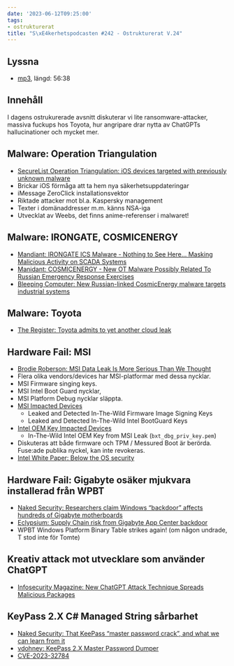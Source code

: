 ```yaml
---
date: '2023-06-12T09:25:00'
tags:
- ostrukturerat
title: "S\xE4kerhetspodcasten #242 - Ostrukturerat V.24"
---
```

## Lyssna
* [mp3](https://traffic.libsyn.com/secure/sakerhetspodcasten/2023-06-07_Sakerhetspodcasten_Ostrukt.mp3?dest-id=117848), längd: 56:38

## Innehåll
I dagens ostrukurerade avsnitt diskuterar vi lite ransomware-attacker, massiva fuckups
hos Toyota, hur angripare drar nytta av ChatGPTs hallucinationer och mycket mer.

## Malware: Operation Triangulation

* [SecureList Operation Triangulation: iOS devices targeted with previously unknown malware](https://securelist.com/operation-triangulation/109842/)
* Brickar iOS förmåga att ta hem nya säkerhetsuppdateringar
* iMessage ZeroClick installationsvektor
* Riktade attacker mot bl.a. Kaspersky management
* Texter i domänaddresser m.m. känns NSA-iga
* Utvecklat av Weebs, det finns anime-referenser i malwaret!

## Malware: IRONGATE, COSMICENERGY

* [Mandiant: IRONGATE ICS Malware - Nothing to See Here... Masking Malicious Activity on SCADA Systems](https://www.mandiant.com/resources/blog/irongate-ics-malware)
* [Manidant: COSMICENERGY - New OT Malware Possibly Related To Russian Emergency Response Exercises](https://www.mandiant.com/resources/blog/cosmicenergy-ot-malware-russian-response)
* [Bleeping Computer: New Russian-linked CosmicEnergy malware targets industrial systems](https://www.bleepingcomputer.com/news/security/new-russian-linked-cosmicenergy-malware-targets-industrial-systems/)

## Malware: Toyota

* [The Register: Toyota admits to yet another cloud leak](https://www.theregister.com/2023/06/05/security_in_brief/)

## Hardware Fail: MSI

* [Brodie Roberson: MSI Data Leak Is More Serious Than We Thought](https://www.youtube.com/watch?v=--5onBKyaUY)
* Flera olika vendors/devices har MSI-platformar med dessa nycklar.
* MSI Firmware singing keys.
* MSI Intel Boot Guard nycklar,
* MSI Platform Debug nycklar släppta.
* [MSI Impacted Devices](https://github.com/binarly-io/SupplyChainAttacks/blob/main/MSI/MsiImpactedDevices.md)
  * Leaked and Detected In-The-Wild Firmware Image Signing Keys
  * Leaked and Detected In-The-Wild Intel BootGuard Keys
* [Intel OEM Key Impacted Devices](https://github.com/binarly-io/SupplyChainAttacks/blob/main/MSI/IntelOemKeyImpactedDevices.md)
  * In-The-Wild Intel OEM Key from MSI Leak (`bxt_dbg_priv_key.pem`)
* Diskuteras att både firmware och TPM / Messured Boot är berörda. Fuse:ade publika nyckel, kan inte revokeras.
* [Intel White Paper: Below the OS security](https://www.intel.com/content/dam/www/central-libraries/us/en/documents/below-the-os-security-white-paper.pdf)

## Hardware Fail: Gigabyte osäker mjukvara installerad från WPBT

* [Naked Security: Researchers claim Windows “backdoor” affects hundreds of Gigabyte motherboards](https://nakedsecurity.sophos.com/2023/06/02/researchers-claim-windows-backdoor-affects-hundreds-of-gigabyte-motherboards/)
* [Eclypsium: Supply Chain risk from Gigabyte App Center backdoor](https://eclypsium.com/blog/supply-chain-risk-from-gigabyte-app-center-backdoor/)
* WPBT Windows Platform Binary Table strikes again! (om någon undrade, T stod inte för Tomte)

## Kreativ attack mot utvecklare som använder ChatGPT

* [Infosecurity Magazine: New ChatGPT Attack Technique Spreads Malicious Packages](https://www.infosecurity-magazine.com/news/chatgpt-spreads-malicious-packages/)

## KeyPass 2.X C# Managed String sårbarhet
* [Naked Security: That KeePass “master password crack”, and what we can learn from it](https://nakedsecurity.sophos.com/2023/05/31/serious-security-that-keepass-master-password-crack-and-what-we-can-learn-from-it/)
* [vdohney: KeePass 2.X Master Password Dumper](https://github.com/vdohney/keepass-password-dumper)
* [CVE-2023-32784](https://cve.mitre.org/cgi-bin/cvename.cgi?name=CVE-2023-32784)
